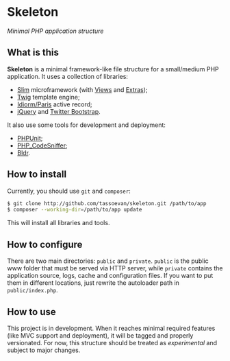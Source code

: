 Skeleton
========

*Minimal PHP application structure*

What is this
------------

**Skeleton** is a minimal framework-like file structure for a small/medium PHP
application. It uses a collection of libraries:

* [Slim](http://slimframework.com/) microframework (with
  [Views](http://github.com/codeguy/Slim-Views) and
  [Extras](http://github.com/codeguy/Slim-Extras));
* [Twig](http://twig.sensiolabs.org/) template engine;
* [Idiorm/Paris](http://j4mie.github.io/idiormandparis/) active record;
* [jQuery](http://jquery.com/) and
  [Twitter Bootstrap](http://getbootstrap.com/).

It also use some tools for development and deployment:

* [PHPUnit](http://phpunit.de/);
* [PHP_CodeSniffer](http://pear.php.net/package/PHP_CodeSniffer);
* [Bldr](http://bldr.io/).

How to install
--------------

Currently, you should use `git` and `composer`:

```sh
$ git clone http://github.com/tassoevan/skeleton.git /path/to/app
$ composer --working-dir=/path/to/app update
```

This will install all libraries and tools.

How to configure
----------------

There are two main directories: `public` and `private`. `public` is the public
www folder that must be served via HTTP server, while `private` contains the
application source, logs, cache and configuration files. If you want to put them
in different locations, just rewrite the autoloader path in `public/index.php`.

How to use
----------

This project is in development. When it reaches minimal required features (like
MVC support and deployment), it will be tagged and properly versionated. For
now, this structure should be treated as *experimental* and subject to major
changes.
